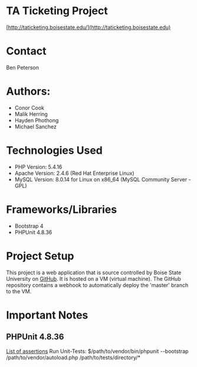 # TA Ticketing Project
[http://taticketing.boisestate.edu/](http://taticketing.boisestate.edu)

# Contact
Ben Peterson

# Authors:
* Conor Cook
* Malik Herring
* Hayden Phothong
* Michael Sanchez

# Technologies Used
* PHP Version: 5.4.16
* Apache Version: 2.4.6 (Red Hat Enterprise Linux)
* MySQL Version: 8.0.14 for Linux on x86_64 (MySQL Community Server - GPL)

# Frameworks/Libraries
* Bootstrap 4
* PHPUnit 4.8.36

# Project Setup
This project is a web application that is source controlled by Boise State
University on [GitHub](https://github.com/BoiseState/ta-ticketing). It is
hosted on a VM (virtual machine). The GitHub repository contains a webhook
to automatically deploy the 'master' branch to the VM.

# Important Notes

## PHPUnit 4.8.36
[List of assertions](https://phpunit.readthedocs.io/en/8.0/assertions.html#appendixes-assertions)
Run Unit-Tests: $/path/to/vendor/bin/phpunit --bootstrap /path/to/vendor/autoload.php /path/to/tests/directory/*
